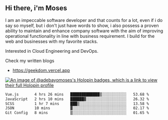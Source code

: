## Hi there, i'm Moses

I am an impeccable software developer and that counts for a lot, even if i do say so myself, but i don't just have words to show, i also possess a proven ability to maintain and enhance company software with the aim of improving operational functionality in line with business requirement. I build for the web and businesses with my favorite stacks.

Interested in Cloud Engineering and DevOps.

Check my written blogs
- https://geekdom.vercel.app

[![An image of @adebayomoses's Holopin badges, which is a link to view their full Holopin profile](https://holopin.me/adebayomoses)](https://holopin.io/@adebayomoses)

<!--START_SECTION:waka-->

```txt
Vue.js       4 hrs 26 mins   █████████████▒░░░░░░░░░░░   53.68 %
JavaScript   2 hrs 10 mins   ██████▓░░░░░░░░░░░░░░░░░░   26.32 %
SCSS         1 hr 7 mins     ███▒░░░░░░░░░░░░░░░░░░░░░   13.58 %
JSON         10 mins         ▓░░░░░░░░░░░░░░░░░░░░░░░░   02.17 %
Git Config   8 mins          ▒░░░░░░░░░░░░░░░░░░░░░░░░   01.65 %
```

<!--END_SECTION:waka-->
